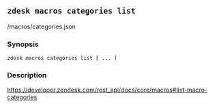 ## `zdesk macros categories list`

/macros/categories.json

### Synopsis

    zdesk macros categories list [ ... ]

### Description

https://developer.zendesk.com/rest_api/docs/core/macros#list-macro-categories

